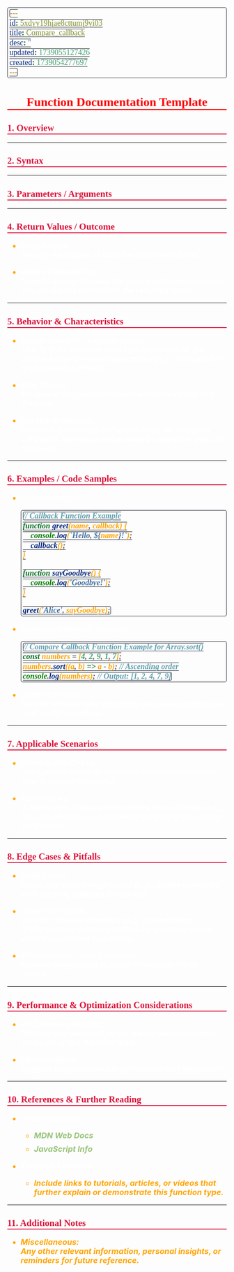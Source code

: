 ```yaml
---
id: 5xdyy19hjae8cttumj9yi03
title: Compare_callback
desc: ''
updated: 1739055127426
created: 1739054277697
---
```


<!--#region styles-->
<style>
    * {
        font-size: 18px;
    }
    h1 {
        color: red;
        font-weight: bold;
        border-bottom: 2px solid red;
        font-family: 'Algerian';
        text-align: center;
        font-size: 2em;
    }
    h2 {
        color: crimson;
        font-weight: bold;
        font-family: 'Algerian';
        border-bottom: 2px solid crimson;
        font-size: 1.5em;
    }
    h3 {
        color: rgb(255, 0, 127);
        font-weight: bold;
        text-decoration: underline;
        font-size: 1.2em;
        font-size: 1.2em;
    }
    h4 {
        color: rgb(0, 255, 255);
        font-weight: bold;
        text-decoration: underline;
        font-size: 1em;
    }
    h5 {
        color: darkblue;
        font-weight: bold;
        font-style: italic;
        font-size: 0.9em;
    }
    code {
        font-family: 'Cascadia Code';
        border: 1px solid #282a36;
        border-radius: 4px;
        padding: 1px 4px;
    }
    pre {
        font-family: 'Cascadia Code';
        border: 1px solid #282a36;
        border-radius: 4px;
        padding: 1px 4px;
    }
    p {
        font-style: 'Cascadia Code';
        color: white;
    }
    li {
        margin-bottom: 10px;
        font-style: italic;
        font-weight: bold;
        color: orange;
    }
    ul {
        margin-bottom: 10px;
        font-style: italic;
        font-weight: bold;
        color: orange;
    }
    b {
        font-weight: bold;
        color: rgb(255, 0, 0);
    }
    u {
        text-decoration: underline;
        font-weight: bold;
        font-style: italic;
    }
    a {
        color: #98c379;
        text-decoration: none;
    }
    a:hover {
        text-decoration: underline;
    }
    i {
        font-style: italic;
        color: yellow;
    }
    blockquote {
        background: rgba(255, 0, 127, 0.1); /* Light pink background */
        border-left: 5px solid rgb(255, 0, 127); /* Bold pink left border */
        padding: 10px 15px;
        margin: 10px 0;
        font-style: italic;
        font-weight: bold;
        color: white;
    }
</style>
<!--#endregion-->

# Function Documentation Template

## 1. Overview

---

## 2. Syntax

---

## 3. Parameters / Arguments

---

## 4. Return Values / Outcome

-   **Return Type:**  
    Specify what type of data the function returns.

-   **Return Description:**  
    Provide details on what the return value represents or any conditions that affect the returned result.

---

## 5. Behavior & Characteristics

-   **Synchronous vs. Asynchronous:**  
    Clarify if the function runs synchronously or if it involves asynchronous operations (e.g., callbacks in asynchronous flows).

-   **Side Effects:**  
    Mention if the function modifies external state or if it's pure.

-   **Notable Behaviors:**  
    Describe any unique behaviors (e.g., for compare callbacks, the return value must be negative, zero, or positive).

---

## 6. Examples / Code Samples

-   **Basic Example:**

    ```javascript
    // Callback Function Example
    function greet(name, callback) {
        console.log(`Hello, ${name}!`);
        callback();
    }

    function sayGoodbye() {
        console.log('Goodbye!');
    }

    greet('Alice', sayGoodbye);
    ```

-   **Advanced/Specific Example:**

    ```javascript
    // Compare Callback Function Example for Array.sort()
    const numbers = [4, 2, 9, 1, 7];
    numbers.sort((a, b) => a - b); // Ascending order
    console.log(numbers); // Output: [1, 2, 4, 7, 9]
    ```

-   **Usage Context:**  
    Explain when or why you might use these examples in real-world scenarios.

---

## 7. Applicable Scenarios

-   **Primary Use Cases:**  
    List specific cases or problems where this function type is especially useful.

-   **Alternatives:**  
    If applicable, discuss alternatives or variations (e.g., using Promises or async/await instead of traditional callbacks).

---

## 8. Edge Cases & Pitfalls

-   **Edge Cases:**  
    Detail any known edge cases (e.g., empty arrays for sort, missing callback functions).

-   **Common Pitfalls:**  
    Include common mistakes (e.g., not handling asynchronous errors in callbacks, incorrect return values in compare functions).

-   **Workarounds / Best Practices:**  
    Provide suggestions to avoid or manage these issues.

---

## 9. Performance & Optimization Considerations

-   **Performance Impact:**  
    Discuss any potential performance considerations when using this function type.

-   **Optimizations:**  
    Suggest improvements or optimizations if applicable.

---

## 10. References & Further Reading

-   **Documentation:**

    -   [MDN Web Docs](https://developer.mozilla.org/)
    -   [JavaScript Info](https://javascript.info/)

-   **Tutorials / Articles:**
    -   _Include links to tutorials, articles, or videos that further explain or demonstrate this function type._

---

## 11. Additional Notes

-   **Miscellaneous:**  
    Any other relevant information, personal insights, or reminders for future reference.
